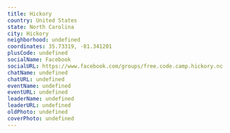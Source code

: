 ```yaml
---
title: Hickory
country: United States
state: North Carolina
city: Hickory
neighborhood: undefined
coordinates: 35.73319, -81.341201
plusCode: undefined
socialName: Facebook
socialURL: https://www.facebook.com/groups/free.code.camp.hickory.nc
chatName: undefined
chatURL: undefined
eventName: undefined
eventURL: undefined
leaderName: undefined
leaderURL: undefined
oldPhoto: undefined
coverPhoto: undefined
---
```

